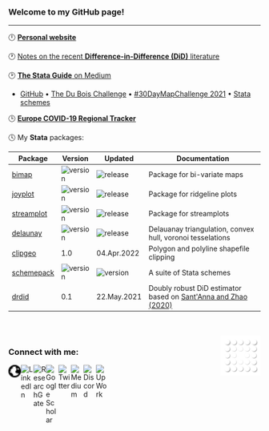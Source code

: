 ### Welcome to my GitHub page!

---

:clock12: [**Personal website**](https://asjadnaqvi.github.io/)

:clock1: [Notes on the recent **Difference-in-Difference (DiD)** literature](https://asjadnaqvi.github.io/DiD/)

:clock2: [**The Stata Guide** on Medium](https://medium.com/the-stata-guide) 
-   [GitHub](https://github.com/asjadnaqvi/The-Stata-Guide) • [The Du Bois Challenge](https://github.com/asjadnaqvi/DuBoisChallenge-Stata) • [#30DayMapChallenge 2021](https://github.com/asjadnaqvi/30DayMapChallenge2021) • [Stata schemes](https://github.com/asjadnaqvi/Stata-schemes)

:clock3: [**Europe COVID-19 Regional Tracker**](https://github.com/asjadnaqvi/COVID19-European-Regional-Tracker)

:clock4: My **Stata** packages:

|Package|Version|Updated|Documentation|
|----| ---- | ---- | ----- |
| [bimap](https://github.com/asjadnaqvi/stata-bimap) | ![version](https://img.shields.io/github/v/release/asjadnaqvi/stata-bimap) | ![release](https://img.shields.io/github/release-date/asjadnaqvi/stata-bimap) | Package for bi-variate maps |
| [joyplot](https://github.com/asjadnaqvi/stata-joyplot) | ![version](https://img.shields.io/github/v/release/asjadnaqvi/stata-joyplot) | ![release](https://img.shields.io/github/release-date/asjadnaqvi/stata-joyplot) | Package for ridgeline plots |
| [streamplot](https://github.com/asjadnaqvi/stata-streamplot) | ![version](https://img.shields.io/github/v/release/asjadnaqvi/stata-streamplot) | ![release](https://img.shields.io/github/release-date/asjadnaqvi/stata-streamplot) | Package for streamplots |
| [delaunay](https://github.com/asjadnaqvi/stata-delaunay-voronoi) | ![version](https://img.shields.io/github/v/release/asjadnaqvi/stata-delaunay-voronoi) | ![release](https://img.shields.io/github/release-date/asjadnaqvi/stata-delaunay-voronoi) | Delauanay triangulation, convex hull, voronoi tesselations |
| [clipgeo](https://github.com/asjadnaqvi/stata-clipgeo) | 1.0 | 04.Apr.2022 | Polygon and polyline shapefile clipping |
| [schemepack](https://github.com/asjadnaqvi/Stata-schemes) |  ![version](https://img.shields.io/github/v/release/asjadnaqvi/stata-schemes) | ![version](https://img.shields.io/github/v/release/asjadnaqvi/stata-scheme) | A suite of Stata schemes |
| [drdid](https://github.com/friosavila/csdid_drdid) | 0.1 | 22.May.2021 | Doubly robust DiD estimator based on [Sant'Anna and Zhao (2020)](https://psantanna.com/DRDID/) |


<br />
<br />

 <img align="right" alt="GIF" src="bubbles.gif" width="80"/>


### Connect with me:



[<img align="left" alt="Website"        width="25px" src="https://raw.githubusercontent.com/iconic/open-iconic/master/svg/globe.svg" />][website]
[<img align="left" alt="LinkedIn"       width="25px" src="https://cdn.jsdelivr.net/npm/simple-icons@v5.21.1/icons/linkedin.svg" />][linkedin]
[<img align="left" alt="ResearchGate"   width="25px" src="https://cdn.jsdelivr.net/npm/simple-icons@v5.21.1/icons/researchgate.svg" />][researchgate]
[<img align="left" alt="Google Scholar" width="25px" src="https://cdn.jsdelivr.net/npm/simple-icons@v5.21.1/icons/googlescholar.svg" />][googlescholar]
[<img align="left" alt="Twitter"        width="25px" src="https://cdn.jsdelivr.net/npm/simple-icons@v5.21.1/icons/twitter.svg" />][twitter]
[<img align="left" alt="Medium"         width="25px" src="https://cdn.jsdelivr.net/npm/simple-icons@v5.21.1/icons/medium.svg" />][medium]
[<img align="left" alt="Discord"        width="25px" src="https://cdn.jsdelivr.net/npm/simple-icons@v5.21.1/icons/discord.svg" />][discord]
[<img align="left" alt="UpWork"         width="25px" src="https://cdn.jsdelivr.net/npm/simple-icons@v5.21.1/icons/upwork.svg" />][upwork]



[website]: https://asjadnaqvi.github.io/
[twitter]: https://twitter.com/AsjadNaqvi
[medium]: https://medium.com/the-stata-guide
[discord]: https://discord.gg/qpHZtX6Xkk
[linkedin]:https://www.linkedin.com/in/asjadnaqvi
[researchgate]: https://www.researchgate.net/profile/Asjad-Naqvi-2
[googlescholar]: https://scholar.google.com/citations?user=oWGGVpYAAAAJ&hl=en
[upwork]: https://www.upwork.com/freelancers/~010f9b79421dbba638
  
<br /><br />

<!--- [!["Buy Me A Coffee!!!"](https://www.buymeacoffee.com/assets/img/custom_images/orange_img.png)](https://www.buymeacoffee.com/asjadnaqvi) --->


<!--- ![GitHub stats](https://github-readme-stats.vercel.app/api?username=asjadnaqvi&show_icons=true&hide=prs,issues&hide_title=true)  --->

<!--- <img align="left" src="https://github-readme-stats.vercel.app/api/top-langs/?username=asjadnaqvi&layout=compact&hide=batchfile" alt="asjadnaqvi" /> --->

<!---  --->


 <!---*1: Mathematics is the language of nature. 2: Everything around us can be represented and understood through numbers. 3: If you graph the numbers of any system, patterns emerge. (Pi, 1998)* --->


